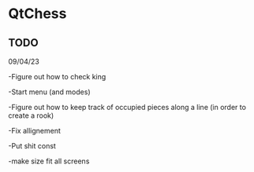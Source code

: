# QtChess

## TODO

09/04/23

-Figure out how to check king

-Start menu (and modes)

-Figure out how to keep track of occupied pieces along a line (in order to create a rook)

-Fix allignement

-Put shit const

-make size fit all screens
